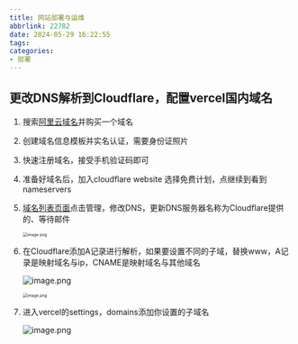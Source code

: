 ```yaml
---
title: 网站部署与运维
abbrlink: 22782
date: 2024-05-29 16:22:55
tags:
categories:
- 部署
---
```

## 更改DNS解析到Cloudflare，配置vercel国内域名

1. 搜索[阿里云域名](https://wanwang.aliyun.com/domain)并购买一个域名

2. 创建域名信息模板并实名认证，需要身份证照片

3. 快速注册域名，接受手机验证码即可

4. 准备好域名后，加入cloudflare website 选择免费计划，点继续到看到nameservers

5. [域名列表页面](https://dc.console.aliyun.com/)点击管理，修改DNS，更新DNS服务器名称为Cloudflare提供的、等待邮件

   <!--more-->

   <img src="https://s2.loli.net/2024/05/29/hHQZPoWjAy5TRrJ.png" alt="image.png" style="zoom:50%;" />

6. 在Cloudflare添加A记录进行解析，如果要设置不同的子域，替换www，A记录是映射域名与ip，CNAME是映射域名与其他域名

   ![image.png](https://s2.loli.net/2024/05/29/cfNKomYIFHiRaZb.png)

   <img src="https://s2.loli.net/2024/05/29/XP7kn45aHYKfomT.png" alt="image.png" style="zoom: 50%;" />

7. 进入vercel的settings，domains添加你设置的子域名

   ![image.png](https://s2.loli.net/2024/05/29/YzLR9sink3fwvDN.png)

